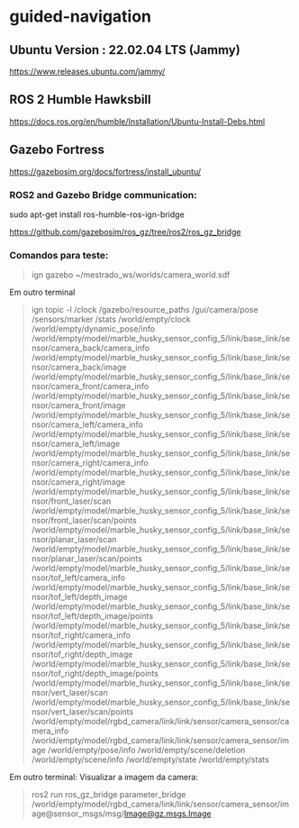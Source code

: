 # guided-navigation

## Ubuntu Version : 22.02.04 LTS (Jammy)
https://www.releases.ubuntu.com/jammy/

## ROS 2 Humble Hawksbill
https://docs.ros.org/en/humble/Installation/Ubuntu-Install-Debs.html

## Gazebo Fortress
https://gazebosim.org/docs/fortress/install_ubuntu/

### ROS2 and Gazebo Bridge communication: 
sudo apt-get install ros-humble-ros-ign-bridge

https://github.com/gazebosim/ros_gz/tree/ros2/ros_gz_bridge

### Comandos para teste:
> ign gazebo ~/mestrado_ws/worlds/camera_world.sdf

Em outro terminal

> ign topic -l
/clock
/gazebo/resource_paths
/gui/camera/pose
/sensors/marker
/stats
/world/empty/clock
/world/empty/dynamic_pose/info
/world/empty/model/marble_husky_sensor_config_5/link/base_link/sensor/camera_back/camera_info
/world/empty/model/marble_husky_sensor_config_5/link/base_link/sensor/camera_back/image
/world/empty/model/marble_husky_sensor_config_5/link/base_link/sensor/camera_front/camera_info
/world/empty/model/marble_husky_sensor_config_5/link/base_link/sensor/camera_front/image
/world/empty/model/marble_husky_sensor_config_5/link/base_link/sensor/camera_left/camera_info
/world/empty/model/marble_husky_sensor_config_5/link/base_link/sensor/camera_left/image
/world/empty/model/marble_husky_sensor_config_5/link/base_link/sensor/camera_right/camera_info
/world/empty/model/marble_husky_sensor_config_5/link/base_link/sensor/camera_right/image
/world/empty/model/marble_husky_sensor_config_5/link/base_link/sensor/front_laser/scan
/world/empty/model/marble_husky_sensor_config_5/link/base_link/sensor/front_laser/scan/points
/world/empty/model/marble_husky_sensor_config_5/link/base_link/sensor/planar_laser/scan
/world/empty/model/marble_husky_sensor_config_5/link/base_link/sensor/planar_laser/scan/points
/world/empty/model/marble_husky_sensor_config_5/link/base_link/sensor/tof_left/camera_info
/world/empty/model/marble_husky_sensor_config_5/link/base_link/sensor/tof_left/depth_image
/world/empty/model/marble_husky_sensor_config_5/link/base_link/sensor/tof_left/depth_image/points
/world/empty/model/marble_husky_sensor_config_5/link/base_link/sensor/tof_right/camera_info
/world/empty/model/marble_husky_sensor_config_5/link/base_link/sensor/tof_right/depth_image
/world/empty/model/marble_husky_sensor_config_5/link/base_link/sensor/tof_right/depth_image/points
/world/empty/model/marble_husky_sensor_config_5/link/base_link/sensor/vert_laser/scan
/world/empty/model/marble_husky_sensor_config_5/link/base_link/sensor/vert_laser/scan/points
/world/empty/model/rgbd_camera/link/link/sensor/camera_sensor/camera_info
/world/empty/model/rgbd_camera/link/link/sensor/camera_sensor/image
/world/empty/pose/info
/world/empty/scene/deletion
/world/empty/scene/info
/world/empty/state
/world/empty/stats

Em outro terminal:
Visualizar a imagem da camera:
> ros2 run ros_gz_bridge parameter_bridge /world/empty/model/rgbd_camera/link/link/sensor/camera_sensor/image@sensor_msgs/msg/Image@gz.msgs.Image

